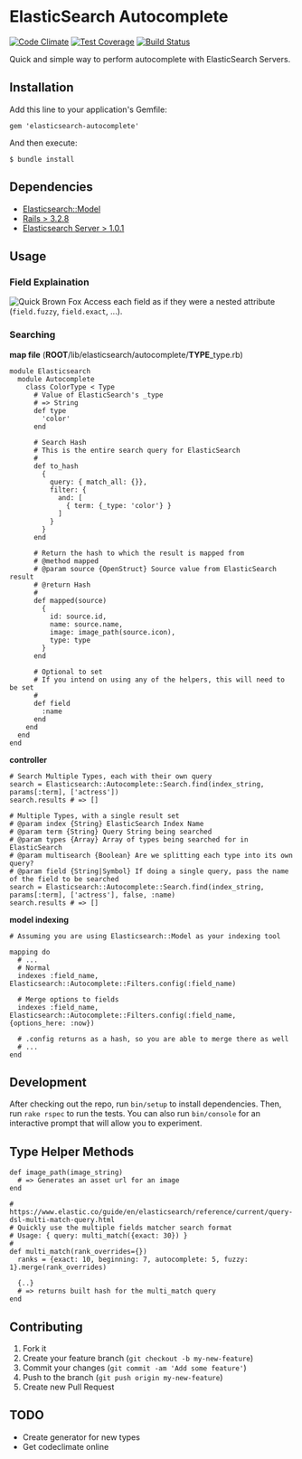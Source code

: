 # ElasticSearch Autocomplete
[![Code Climate](https://codeclimate.com/github/spodlecki/elasticsearch-autocomplete/badges/gpa.svg)](https://codeclimate.com/github/spodlecki/elasticsearch-autocomplete)
[![Test Coverage](https://codeclimate.com/github/spodlecki/elasticsearch-autocomplete/badges/coverage.svg)](https://codeclimate.com/github/spodlecki/elasticsearch-autocomplete/coverage)
[![Build Status](https://travis-ci.org/spodlecki/elasticsearch-autocomplete.svg)](https://travis-ci.org/spodlecki/elasticsearch-autocomplete)

Quick and simple way to perform autocomplete with ElasticSearch Servers.

## Installation

Add this line to your application's Gemfile:

```
gem 'elasticsearch-autocomplete'
```

And then execute:

    $ bundle install

## Dependencies

- [Elasticsearch::Model](https://github.com/elastic/elasticsearch-rails/tree/master/elasticsearch-model)
- [Rails > 3.2.8](http://rubyonrails.org/)
- [Elasticsearch Server > 1.0.1](http://www.elastic.co)

## Usage

### Field Explaination

![Quick Brown Fox](http://i57.tinypic.com/vdivie.png)
Access each field as if they were a nested attribute (`field.fuzzy`, `field.exact`, ...).

### Searching

**map file**
(**ROOT**/lib/elasticsearch/autocomplete/**TYPE**_type.rb)

```
module Elasticsearch
  module Autocomplete
    class ColorType < Type
      # Value of ElasticSearch's _type
      # => String
      def type
        'color'
      end

      # Search Hash
      # This is the entire search query for ElasticSearch
      #
      def to_hash
        {
          query: { match_all: {}},
          filter: {
            and: [
              { term: {_type: 'color'} }
            ]
          }
        }
      end

      # Return the hash to which the result is mapped from
      # @method mapped
      # @param source {OpenStruct} Source value from ElasticSearch result
      # @return Hash
      #
      def mapped(source)
        {
          id: source.id,
          name: source.name,
          image: image_path(source.icon),
          type: type
        }
      end

      # Optional to set
      # If you intend on using any of the helpers, this will need to be set
      #
      def field
        :name
      end
    end
  end
end
```

**controller**
```
# Search Multiple Types, each with their own query
search = Elasticsearch::Autocomplete::Search.find(index_string, params[:term], ['actress'])
search.results # => []

# Multiple Types, with a single result set
# @param index {String} ElasticSearch Index Name
# @param term {String} Query String being searched
# @param types {Array} Array of types being searched for in ElasticSearch
# @param multisearch {Boolean} Are we splitting each type into its own query?
# @param field {String|Symbol} If doing a single query, pass the name of the field to be searched
search = Elasticsearch::Autocomplete::Search.find(index_string, params[:term], ['actress'], false, :name)
search.results # => []
```

**model indexing**
```
# Assuming you are using Elasticsearch::Model as your indexing tool

mapping do
  # ...
  # Normal
  indexes :field_name, Elasticsearch::Autocomplete::Filters.config(:field_name)

  # Merge options to fields
  indexes :field_name, Elasticsearch::Autocomplete::Filters.config(:field_name, {options_here: :now})

  # .config returns as a hash, so you are able to merge there as well
  # ...
end
```

## Development

After checking out the repo, run `bin/setup` to install dependencies. Then, run `rake rspec` to run the tests. You can also run `bin/console` for an interactive prompt that will allow you to experiment.

## Type Helper Methods

```
def image_path(image_string)
  # => Generates an asset url for an image
end
```

```
# https://www.elastic.co/guide/en/elasticsearch/reference/current/query-dsl-multi-match-query.html
# Quickly use the multiple fields matcher search format
# Usage: { query: multi_match({exact: 30}) }
#
def multi_match(rank_overrides={})
  ranks = {exact: 10, beginning: 7, autocomplete: 5, fuzzy: 1}.merge(rank_overrides)

  {..}
  # => returns built hash for the multi_match query
end
```

## Contributing

1. Fork it
2. Create your feature branch (`git checkout -b my-new-feature`)
3. Commit your changes (`git commit -am 'Add some feature'`)
4. Push to the branch (`git push origin my-new-feature`)
5. Create new Pull Request

## TODO

- Create generator for new types
- Get codeclimate online